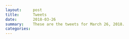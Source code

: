```yaml
---
layout:     post
title:      Tweets
date:       2018-03-26
summary:    These are the tweets for March 26, 2018.
categories:
---
```


